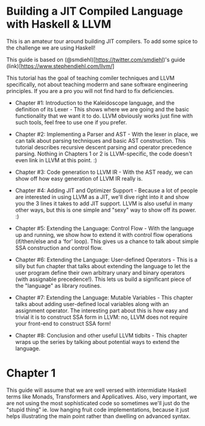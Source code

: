 # Building a JIT Compiled Language with Haskell & LLVM

This is an amateur tour around building JIT compilers. To add some spice to the challenge we are using Haskell! 

This guide is based on (@smdiehl)[https://twitter.com/smdiehl)'s guide (link)[https://www.stephendiehl.com/llvm/]

This tutorial has the goal of teaching comiler techniques and LLVM specifically, not about teaching moderrn and sane software engineering principles. If you are a pro you will not find hard to fix deficiencies. 

- Chapter #1: Introduction to the Kaleidoscope language, and the definition of its Lexer - This shows where we are going and the basic functionality that we want it to do. LLVM obviously works just fine with such tools, feel free to use one if you prefer.

- Chapter #2: Implementing a Parser and AST - With the lexer in place, we can talk about parsing techniques and basic AST construction. This tutorial describes recursive descent parsing and operator precedence parsing. Nothing in Chapters 1 or 2 is LLVM-specific, the code doesn't even link in LLVM at this point. :)

- Chapter #3: Code generation to LLVM IR - With the AST ready, we can show off how easy generation of LLVM IR really is.

- Chapter #4: Adding JIT and Optimizer Support - Because a lot of people are interested in using LLVM as a JIT, we'll dive right into it and show you the 3 lines it takes to add JIT support. LLVM is also useful in many other ways, but this is one simple and "sexy" way to show off its power. :)

- Chapter #5: Extending the Language: Control Flow - With the language up and running, we show how to extend it with control flow operations (if/then/else and a ‘for' loop). This gives us a chance to talk about simple SSA construction and control flow.

- Chapter #6: Extending the Language: User-defined Operators - This is a silly but fun chapter that talks about extending the language to let the user program define their own arbitrary unary and binary operators (with assignable precedence!). This lets us build a significant piece of the "language" as library routines.

- Chapter #7: Extending the Language: Mutable Variables - This chapter talks about adding user-defined local variables along with an assignment operator. The interesting part about this is how easy and trivial it is to construct SSA form in LLVM: no, LLVM does not require your front-end to construct SSA form!

- Chapter #8: Conclusion and other useful LLVM tidbits - This chapter wraps up the series by talking about potential ways to extend the language.

# Chapter 1

This guide will assume that we are well versed with intermidiate Haskell terms like Monads, Transformers and Applicatives. Also, very important, we are not using the most sophisticated code so sometimes we'll just do the "stupid thing" ie. low hanging fruit code implementations, because it just helps illustrating the main point rather than dwelling on advanced syntax.


